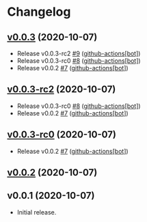 # Changelog

## [v0.0.3](https://github.com/astj/sandbox-github-actions/compare/v0.0.1...v0.0.3) (2020-10-07)

* Release v0.0.3-rc2 [#9](https://github.com/astj/sandbox-github-actions/pull/9) ([github-actions[bot]](https://github.com/apps/github-actions))
* Release v0.0.3-rc0 [#8](https://github.com/astj/sandbox-github-actions/pull/8) ([github-actions[bot]](https://github.com/apps/github-actions))
* Release v0.0.2 [#7](https://github.com/astj/sandbox-github-actions/pull/7) ([github-actions[bot]](https://github.com/apps/github-actions))

## [v0.0.3-rc2](https://github.com/astj/sandbox-github-actions/compare/v0.0.1...v0.0.3-rc2) (2020-10-07)

* Release v0.0.3-rc0 [#8](https://github.com/astj/sandbox-github-actions/pull/8) ([github-actions[bot]](https://github.com/apps/github-actions))
* Release v0.0.2 [#7](https://github.com/astj/sandbox-github-actions/pull/7) ([github-actions[bot]](https://github.com/apps/github-actions))

## [v0.0.3-rc0](https://github.com/astj/sandbox-github-actions/compare/v0.0.1...v0.0.3-rc0) (2020-10-07)

* Release v0.0.2 [#7](https://github.com/astj/sandbox-github-actions/pull/7) ([github-actions[bot]](https://github.com/apps/github-actions))

## [v0.0.2](https://github.com/astj/sandbox-github-actions/compare/v0.0.1...v0.0.2) (2020-10-07)


## v0.0.1 (2020-10-07)

* Initial release.
